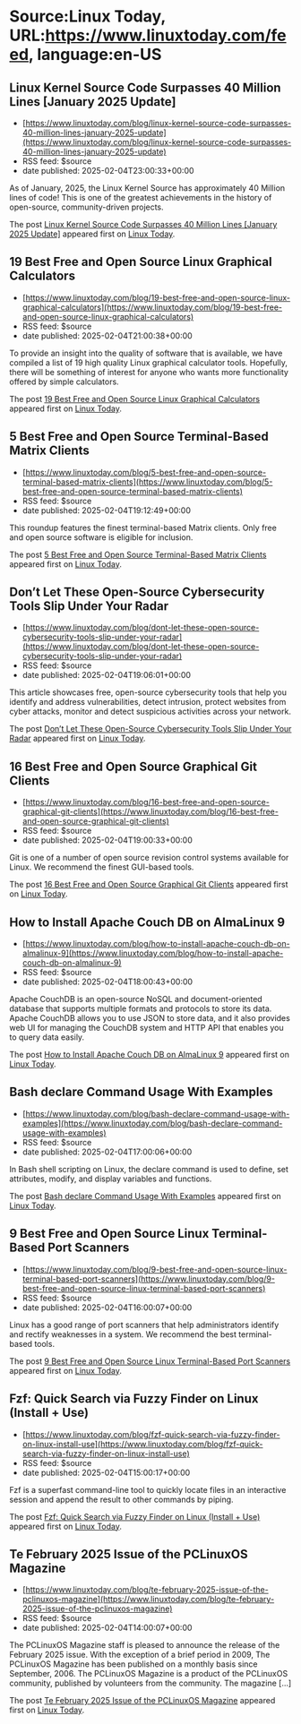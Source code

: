 # Source:Linux Today, URL:https://www.linuxtoday.com/feed, language:en-US

## Linux Kernel Source Code Surpasses 40 Million Lines [January 2025 Update]
 - [https://www.linuxtoday.com/blog/linux-kernel-source-code-surpasses-40-million-lines-january-2025-update](https://www.linuxtoday.com/blog/linux-kernel-source-code-surpasses-40-million-lines-january-2025-update)
 - RSS feed: $source
 - date published: 2025-02-04T23:00:33+00:00

<p>As of January, 2025, the Linux Kernel Source has approximately 40 Million lines of code! This is one of the greatest achievements in the history of open-source, community-driven projects.</p>
<p>The post <a href="https://www.linuxtoday.com/blog/linux-kernel-source-code-surpasses-40-million-lines-january-2025-update/">Linux Kernel Source Code Surpasses 40 Million Lines [January 2025 Update]</a> appeared first on <a href="https://www.linuxtoday.com">Linux Today</a>.</p>

## 19 Best Free and Open Source Linux Graphical Calculators
 - [https://www.linuxtoday.com/blog/19-best-free-and-open-source-linux-graphical-calculators](https://www.linuxtoday.com/blog/19-best-free-and-open-source-linux-graphical-calculators)
 - RSS feed: $source
 - date published: 2025-02-04T21:00:38+00:00

<p>To provide an insight into the quality of software that is available, we have compiled a list of 19 high quality Linux graphical calculator tools. Hopefully, there will be something of interest for anyone who wants more functionality offered by simple calculators.</p>
<p>The post <a href="https://www.linuxtoday.com/blog/19-best-free-and-open-source-linux-graphical-calculators/">19 Best Free and Open Source Linux Graphical Calculators</a> appeared first on <a href="https://www.linuxtoday.com">Linux Today</a>.</p>

## 5 Best Free and Open Source Terminal-Based Matrix Clients
 - [https://www.linuxtoday.com/blog/5-best-free-and-open-source-terminal-based-matrix-clients](https://www.linuxtoday.com/blog/5-best-free-and-open-source-terminal-based-matrix-clients)
 - RSS feed: $source
 - date published: 2025-02-04T19:12:49+00:00

<p>This roundup features the finest terminal-based Matrix clients. Only free and open source software is eligible for inclusion.</p>
<p>The post <a href="https://www.linuxtoday.com/blog/5-best-free-and-open-source-terminal-based-matrix-clients/">5 Best Free and Open Source Terminal-Based Matrix Clients</a> appeared first on <a href="https://www.linuxtoday.com">Linux Today</a>.</p>

## Don’t Let These Open-Source Cybersecurity Tools Slip Under Your Radar
 - [https://www.linuxtoday.com/blog/dont-let-these-open-source-cybersecurity-tools-slip-under-your-radar](https://www.linuxtoday.com/blog/dont-let-these-open-source-cybersecurity-tools-slip-under-your-radar)
 - RSS feed: $source
 - date published: 2025-02-04T19:06:01+00:00

<p>This article showcases free, open-source cybersecurity tools that help you identify and address vulnerabilities, detect intrusion, protect websites from cyber attacks, monitor and detect suspicious activities across your network.</p>
<p>The post <a href="https://www.linuxtoday.com/blog/dont-let-these-open-source-cybersecurity-tools-slip-under-your-radar/">Don’t Let These Open-Source Cybersecurity Tools Slip Under Your Radar</a> appeared first on <a href="https://www.linuxtoday.com">Linux Today</a>.</p>

## 16 Best Free and Open Source Graphical Git Clients
 - [https://www.linuxtoday.com/blog/16-best-free-and-open-source-graphical-git-clients](https://www.linuxtoday.com/blog/16-best-free-and-open-source-graphical-git-clients)
 - RSS feed: $source
 - date published: 2025-02-04T19:00:33+00:00

<p>Git is one of a number of open source revision control systems available for Linux. We recommend the finest GUI-based tools.</p>
<p>The post <a href="https://www.linuxtoday.com/blog/16-best-free-and-open-source-graphical-git-clients/">16 Best Free and Open Source Graphical Git Clients</a> appeared first on <a href="https://www.linuxtoday.com">Linux Today</a>.</p>

## How to Install Apache Couch DB on AlmaLinux 9
 - [https://www.linuxtoday.com/blog/how-to-install-apache-couch-db-on-almalinux-9](https://www.linuxtoday.com/blog/how-to-install-apache-couch-db-on-almalinux-9)
 - RSS feed: $source
 - date published: 2025-02-04T18:00:43+00:00

<p>Apache CouchDB is an open-source NoSQL and document-oriented database that supports multiple formats and protocols to store its data. Apache CouchDB allows you to use JSON to store data, and it also provides web UI for managing the CouchDB system and HTTP API that enables you to query data easily.</p>
<p>The post <a href="https://www.linuxtoday.com/blog/how-to-install-apache-couch-db-on-almalinux-9/">How to Install Apache Couch DB on AlmaLinux 9</a> appeared first on <a href="https://www.linuxtoday.com">Linux Today</a>.</p>

## Bash declare Command Usage With Examples
 - [https://www.linuxtoday.com/blog/bash-declare-command-usage-with-examples](https://www.linuxtoday.com/blog/bash-declare-command-usage-with-examples)
 - RSS feed: $source
 - date published: 2025-02-04T17:00:06+00:00

<p>In Bash shell scripting on Linux, the declare command is used to define, set attributes, modify, and display variables and functions.</p>
<p>The post <a href="https://www.linuxtoday.com/blog/bash-declare-command-usage-with-examples/">Bash declare Command Usage With Examples</a> appeared first on <a href="https://www.linuxtoday.com">Linux Today</a>.</p>

## 9 Best Free and Open Source Linux Terminal-Based Port Scanners
 - [https://www.linuxtoday.com/blog/9-best-free-and-open-source-linux-terminal-based-port-scanners](https://www.linuxtoday.com/blog/9-best-free-and-open-source-linux-terminal-based-port-scanners)
 - RSS feed: $source
 - date published: 2025-02-04T16:00:07+00:00

<p>Linux has a good range of port scanners that help administrators identify and rectify weaknesses in a system. We recommend the best terminal-based tools.</p>
<p>The post <a href="https://www.linuxtoday.com/blog/9-best-free-and-open-source-linux-terminal-based-port-scanners/">9 Best Free and Open Source Linux Terminal-Based Port Scanners</a> appeared first on <a href="https://www.linuxtoday.com">Linux Today</a>.</p>

## Fzf: Quick Search via Fuzzy Finder on Linux (Install + Use)
 - [https://www.linuxtoday.com/blog/fzf-quick-search-via-fuzzy-finder-on-linux-install-use](https://www.linuxtoday.com/blog/fzf-quick-search-via-fuzzy-finder-on-linux-install-use)
 - RSS feed: $source
 - date published: 2025-02-04T15:00:17+00:00

<p>Fzf is a superfast command-line tool to quickly locate files in an interactive session and append the result to other commands by piping.</p>
<p>The post <a href="https://www.linuxtoday.com/blog/fzf-quick-search-via-fuzzy-finder-on-linux-install-use/">Fzf: Quick Search via Fuzzy Finder on Linux (Install + Use)</a> appeared first on <a href="https://www.linuxtoday.com">Linux Today</a>.</p>

## Te February 2025 Issue of the PCLinuxOS Magazine
 - [https://www.linuxtoday.com/blog/te-february-2025-issue-of-the-pclinuxos-magazine](https://www.linuxtoday.com/blog/te-february-2025-issue-of-the-pclinuxos-magazine)
 - RSS feed: $source
 - date published: 2025-02-04T14:00:07+00:00

<p>The PCLinuxOS Magazine staff is pleased to announce the release of the February 2025 issue. With the exception of a brief period in 2009, The PCLinuxOS Magazine has been published on a monthly basis since September, 2006. The PCLinuxOS Magazine is a product of the PCLinuxOS community, published by volunteers from the community. The magazine [&#8230;]</p>
<p>The post <a href="https://www.linuxtoday.com/blog/te-february-2025-issue-of-the-pclinuxos-magazine/">Te February 2025 Issue of the PCLinuxOS Magazine</a> appeared first on <a href="https://www.linuxtoday.com">Linux Today</a>.</p>

